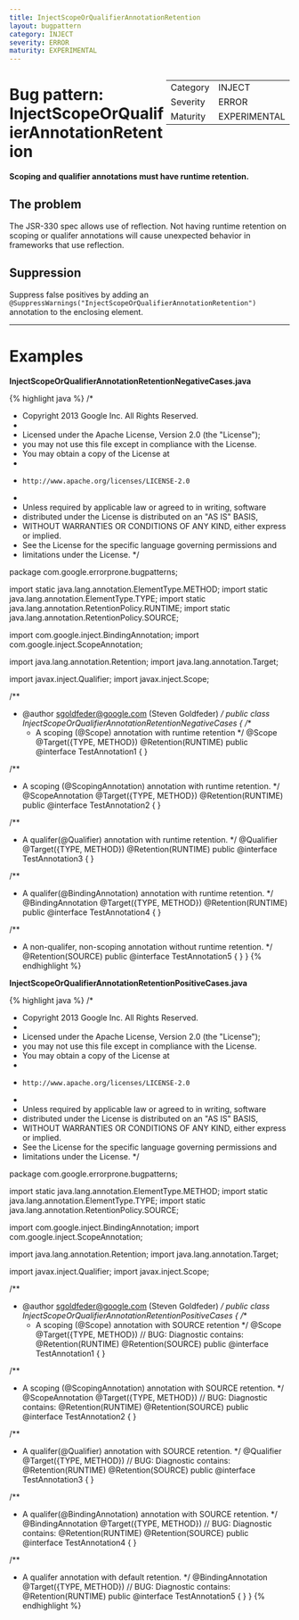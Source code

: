 ```yaml
---
title: InjectScopeOrQualifierAnnotationRetention
layout: bugpattern
category: INJECT
severity: ERROR
maturity: EXPERIMENTAL
---
```


<div style="float:right;"><table id="metadata">
<tr><td>Category</td><td>INJECT</td></tr>
<tr><td>Severity</td><td>ERROR</td></tr>
<tr><td>Maturity</td><td>EXPERIMENTAL</td></tr>
</table></div>

# Bug pattern: InjectScopeOrQualifierAnnotationRetention
__Scoping and qualifier annotations must have runtime retention.__

## The problem
The JSR-330 spec allows use of reflection. Not having runtime retention on scoping or qualifer annotations will cause unexpected behavior in frameworks that use reflection.

## Suppression
Suppress false positives by adding an `@SuppressWarnings("InjectScopeOrQualifierAnnotationRetention")` annotation to the enclosing element.

----------

# Examples
__InjectScopeOrQualifierAnnotationRetentionNegativeCases.java__

{% highlight java %}
/*
 * Copyright 2013 Google Inc. All Rights Reserved.
 *
 * Licensed under the Apache License, Version 2.0 (the "License");
 * you may not use this file except in compliance with the License.
 * You may obtain a copy of the License at
 *
 *     http://www.apache.org/licenses/LICENSE-2.0
 *
 * Unless required by applicable law or agreed to in writing, software
 * distributed under the License is distributed on an "AS IS" BASIS,
 * WITHOUT WARRANTIES OR CONDITIONS OF ANY KIND, either express or implied.
 * See the License for the specific language governing permissions and
 * limitations under the License.
 */

package com.google.errorprone.bugpatterns;

import static java.lang.annotation.ElementType.METHOD;
import static java.lang.annotation.ElementType.TYPE;
import static java.lang.annotation.RetentionPolicy.RUNTIME;
import static java.lang.annotation.RetentionPolicy.SOURCE;

import com.google.inject.BindingAnnotation;
import com.google.inject.ScopeAnnotation;

import java.lang.annotation.Retention;
import java.lang.annotation.Target;

import javax.inject.Qualifier;
import javax.inject.Scope;

/**
 * @author sgoldfeder@google.com (Steven Goldfeder)
 */
public class InjectScopeOrQualifierAnnotationRetentionNegativeCases {
  /**
   * A scoping (@Scope) annotation with runtime retention
   */
  @Scope
  @Target({TYPE, METHOD})
  @Retention(RUNTIME)
  public @interface TestAnnotation1 {
  }

  /**
   * A scoping (@ScopingAnnotation) annotation with runtime retention.
   */
  @ScopeAnnotation
  @Target({TYPE, METHOD})
  @Retention(RUNTIME)
  public @interface TestAnnotation2 {
  }

  /**
   * A qualifer(@Qualifier) annotation with runtime retention.
   */
  @Qualifier
  @Target({TYPE, METHOD})
  @Retention(RUNTIME)
  public @interface TestAnnotation3 {
  }

  /**
   * A qualifer(@BindingAnnotation) annotation with runtime retention.
   */
  @BindingAnnotation
  @Target({TYPE, METHOD})
  @Retention(RUNTIME)
  public @interface TestAnnotation4 {
  }

  /**
   * A non-qualifer, non-scoping annotation without runtime retention.
   */
  @Retention(SOURCE)
  public @interface TestAnnotation5 {
  }
}
{% endhighlight %}

__InjectScopeOrQualifierAnnotationRetentionPositiveCases.java__

{% highlight java %}
/*
 * Copyright 2013 Google Inc. All Rights Reserved.
 *
 * Licensed under the Apache License, Version 2.0 (the "License");
 * you may not use this file except in compliance with the License.
 * You may obtain a copy of the License at
 *
 *     http://www.apache.org/licenses/LICENSE-2.0
 *
 * Unless required by applicable law or agreed to in writing, software
 * distributed under the License is distributed on an "AS IS" BASIS,
 * WITHOUT WARRANTIES OR CONDITIONS OF ANY KIND, either express or implied.
 * See the License for the specific language governing permissions and
 * limitations under the License.
 */

package com.google.errorprone.bugpatterns;

import static java.lang.annotation.ElementType.METHOD;
import static java.lang.annotation.ElementType.TYPE;
import static java.lang.annotation.RetentionPolicy.SOURCE;

import com.google.inject.BindingAnnotation;
import com.google.inject.ScopeAnnotation;

import java.lang.annotation.Retention;
import java.lang.annotation.Target;

import javax.inject.Qualifier;
import javax.inject.Scope;

/**
 * @author sgoldfeder@google.com (Steven Goldfeder)
 */
public class InjectScopeOrQualifierAnnotationRetentionPositiveCases {
  /**
   * A scoping (@Scope) annotation with SOURCE retention
   */
  @Scope
  @Target({TYPE, METHOD})
  // BUG: Diagnostic contains: @Retention(RUNTIME) 
  @Retention(SOURCE)
  public @interface TestAnnotation1 {
  }

  /**
   * A scoping (@ScopingAnnotation) annotation with SOURCE retention.
   */
  @ScopeAnnotation
  @Target({TYPE, METHOD})
  // BUG: Diagnostic contains: @Retention(RUNTIME) 
  @Retention(SOURCE)
  public @interface TestAnnotation2 {
  }

  /**
   * A qualifer(@Qualifier) annotation with SOURCE retention.
   */
  @Qualifier
  @Target({TYPE, METHOD})
  // BUG: Diagnostic contains: @Retention(RUNTIME) 
  @Retention(SOURCE)
  public @interface TestAnnotation3 {
  }

  /**
   * A qualifer(@BindingAnnotation) annotation with SOURCE retention.
   */
  @BindingAnnotation
  @Target({TYPE, METHOD})
  // BUG: Diagnostic contains: @Retention(RUNTIME) 
  @Retention(SOURCE)
  public @interface TestAnnotation4 {
  }
  
  /**
   * A qualifer annotation with default retention.
   */
  @BindingAnnotation
  @Target({TYPE, METHOD})
  // BUG: Diagnostic contains: @Retention(RUNTIME) 
  public @interface TestAnnotation5 {
  }
}
{% endhighlight %}

